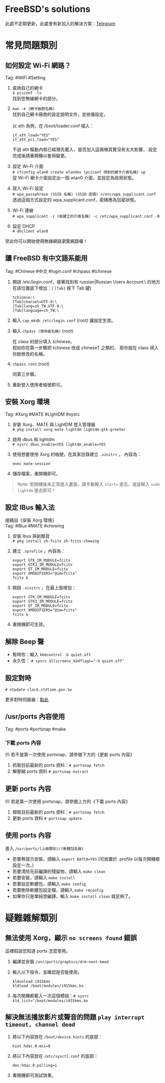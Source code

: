 # FreeBSD's solutions
此處不定期更新，此處會有新加入的解決方案：[Telegram](https://t.me/joinchat/AAAAAE4fEBbZSpfeyuuE0Q)

# 常見問題類別
## 如何設定 Wi-Fi 網路？
Tag: #WiFi #Setting

1. 查詢自己的網卡<br>
   `$ pciconf -lv` <br>
   找到您無線網卡的部分。

2. `man -k (網卡廠商名稱)` <br>
   找到自己網卡廠商的設定說明文件，並依循設定。<br>
   <br>
   以 ath 為例，在 /boot/loader.conf 插入：<br>

   ```
   if_ath_load="YES"
   if_ath_pci_load="YES"
   ```

   不過 ath 驅動內核已經預先載入，是否加入這兩條其實沒有太大影響，
   設定完成後請重開機以套用變更。

3. 設定 Wi-Fi 介面<br>
   `# ifconfig wlan0 create wlandev (pciconf 得到的網卡介面名稱) up`
   <br>
   從 Wi-Fi 網卡介面設定出一個 wlan0 介面，並設定為啟用狀態。

4. 寫入 Wi-Fi 設定<br>
   `# wpa_passphrase (SSID 名稱) (SSID 密碼) >/etc/wpa_supplicant.conf`
   <br>
   透過這個方式設定的 wpa_supplicant.conf，密碼應為加密狀態。

5. Wi-Fi 連線<br>
   `# wpa_supplicant -i (剛建立的介面名稱) -c /etc/wpa_supplicant.conf -B`

6. 設定 DHCP<br>
   `# dhclient wlan0`

至此你可以開始使用無線網路瀏覽網路囉！

## 讓 FreeBSD 有中文語系能用
Tag: #Chinese #中文 #login.conf #chpass #tchinese

1. 開啟 /etc/login.conf，接著找到有 russian|Russian Users Account:\ 的地方<br>
   在該位置底下增加：( `[Tab]` 按下 Tab 鍵)

   ```
   tchinese:\
   [Tab]charset=UTF-8:\
   [Tab]lang=zh_TW.UTF-8:\
   [Tab]language=zh_TW:\
   ```

2. 輸入 `cap_mkdb /etc/login.conf` (root) 讓設定生效。

3. 輸入 `chpass (使用者名稱)` (root)

   在 class 的部分填入 tchinese。<br>
   假如你在第一步驟把 tchinese 改成 chineseT 之類的，
   那你就在 class 填入你剛修改的名稱。

4. `chpass root` (root)
   
   同第三步驟。

5. 重新登入使用者帳號即可。

## 安裝 Xorg 環境
Tag: #Xorg #MATE #LightDM #sysrc

1. 安裝 Xorg、MATE 與 LightDM 登入管理器<br>
   `# pkg install xorg mate lightdm lightdm-gtk-greeter`

2. 啟用 dbus 和 lightdm<br>
   `# sysrc dbus_enable=YES lightdm_enable=YES`

3. 使用想要使用 Xorg 的帳號，在其家目錄建立 `.xinitrc` ，
   內容為：<br>

   ```
   exec mate-session
   ```

4. 儲存檔案，重開機即可。

> Note: 若開機後未正常進入畫面，請手動輸入 `startx` 進去，或是輸入
> `sudo lightdm` 進去即可！

## 設定 IBus 輸入法
接續自《安裝 Xorg 環境》<br/>
Tag: #IBus #MATE #chewing

1. 安裝 Ibus 與新酷音<br>
   `# pkg install zh-fcitx zh-fcitx-chewing`

2. 建立 `.xprofile` ，內容為：<br>
   ```
   export GTK_IM_MODULE=fcitx
   export GTK3_IM_MODULE=fcitx
   export QT_IM_MODULE=fcitx
   export XMODIFIERS="@im=fcitx"
   fcitx &
   ```

3. 開啟 `.xinitrc` ，在最上面增加：<br>
   ```
   export GTK_IM_MODULE=fcitx
   export GTK3_IM_MODULE=fcitx
   export QT_IM_MODULE=fcitx
   export XMODIFIERS="@im=fcitx"
   fcitx &
   ```

4. 重開機即可生效。

## 解除 Beep 聲
- 暫時性：輸入 `kbdcontrol -b quiet.off`
- 永久性： `# sysrc allscreens_kbdflags="-b quiet.off"`

## 設定對時
```
# ntpdate clock.stdtime.gov.tw
```

更多對時伺服器：[點此](http://www.stdtime.gov.tw/chinese/bulletin/NTP%20promo.txt)

## /usr/ports 內容使用
Tag: #ports #portsnap #make

### 下載 ports 內容
(!) 若不是第一次使用 portsnap，請參閱下方的《更新 ports 內容》

1. 抓取目前最新的 ports 資料：`# portsnap fetch`
2. 解壓縮 ports 資料 `# portsnap extract`

## 更新 ports 內容
(!) 若是第一次使用 portsnap，請參閱上方的《下載 ports 內容》

1. 擷取目前最新的 ports 資料：`# portsnap fetch`
2. 更新 ports 資料 `# portsnap update`

## 使用 ports 內容
進入 `/usr/ports/(上級類別)/(軟體包名稱)`

- 若要無提示安裝，請輸入 `export BATCH=YES` (可放置於 .profile 以每次開機都設定一次。)
- 若要清除先前編譯的殘留物，請輸入 `make clean`
- 若要安裝，請輸入 `make install`
- 若要設定軟體包，請輸入 `make config`
- 若要刪除軟體包設定檔，請輸入 `make rmconfig`
- 如果你只是單純想編譯，輸入 `make install clean` 就足夠了。

# 疑難雜解類別
## 無法使用 Xorg，顯示 `no screens found` 錯誤
這裡假設您知道 ports 怎麼使用。

1. 編譯並安裝 `/usr/ports/graphics/drm-next-kmod`
2. 輸入以下指令，並確認是否能使用。

   ```
   kldunload i915kms
   kldload /boot/modules/i915kms.ko
   ```

3. 每次開機都載入一次這個模組：`# sysrc kld_list="/boot/modules/i915kms.ko`

## 解決無法播放影片或聲音的問題 `play interrupt timeout, channel dead`
1. 將以下內容放在 `/boot/device.hints` 的底部：

   ```
   hint.hdac.0.msi=0
   ```

2. 將以下內容放在 `/etc/sysctl.conf` 的底部：

   ```
   dev.hdac.0.polling=1
   ```

3. 重開機即可測試效果。
